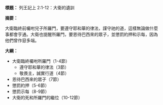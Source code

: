 **標題：** 列王記上 2:1-12：大衛的遺訓

**摘要：**

大衛臨終前囑咐兒子所羅門，要遵守耶和華的律法，謹守祂的道，這樣無論做什麼事都會亨通。大衛也提醒所羅門，要恩待巴西來的眾子，並懲罰約押和示每，因為他們曾作惡多端。

**大綱：**

* 大衛臨終囑咐所羅門（1-4節）
    * 遵守耶和華的律法（3節）
    * 敬畏主，誠實行道（4節）
* 恩待巴西來的眾子（7節）
* 懲罰約押（5-6節）
* 懲罰示每（8-9節）
* 大衛的死和所羅門的繼位（10-12節）